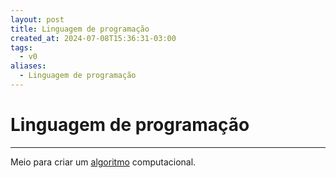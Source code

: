 ```yaml
---
layout: post
title: Linguagem de programação
created_at: 2024-07-08T15:36:31-03:00
tags:
  - v0
aliases:
  - Linguagem de programação
---
```

# Linguagem de programação
---

Meio para criar um [algoritmo](2024-07-12-Algoritmo.md) computacional.